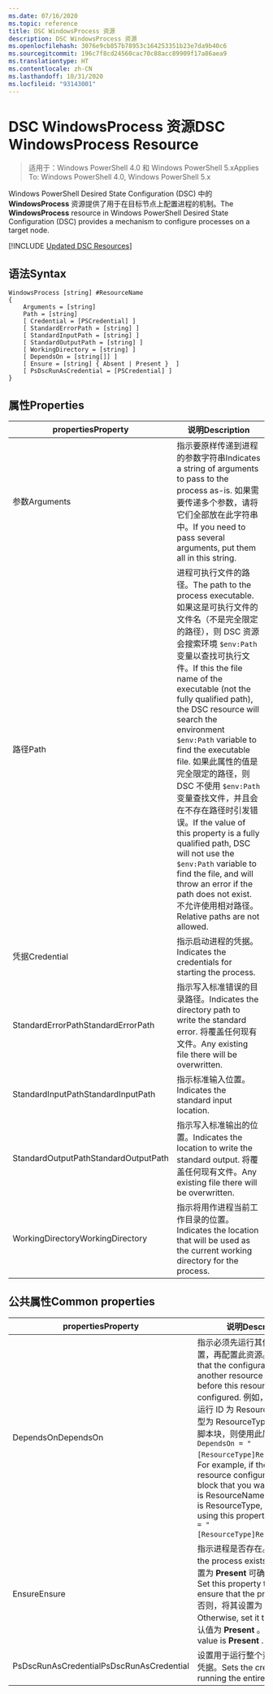```yaml
---
ms.date: 07/16/2020
ms.topic: reference
title: DSC WindowsProcess 资源
description: DSC WindowsProcess 资源
ms.openlocfilehash: 3076e9cb857b78953c164253351b23e7da9b40c6
ms.sourcegitcommit: 196c7f8cd24560cac70c88acc89909f17a86aea9
ms.translationtype: HT
ms.contentlocale: zh-CN
ms.lasthandoff: 10/31/2020
ms.locfileid: "93143001"
---
```

# <a name="dsc-windowsprocess-resource"></a><span data-ttu-id="d00a2-103">DSC WindowsProcess 资源</span><span class="sxs-lookup"><span data-stu-id="d00a2-103">DSC WindowsProcess Resource</span></span>

> <span data-ttu-id="d00a2-104">适用于：Windows PowerShell 4.0 和 Windows PowerShell 5.x</span><span class="sxs-lookup"><span data-stu-id="d00a2-104">Applies To: Windows PowerShell 4.0, Windows PowerShell 5.x</span></span>

<span data-ttu-id="d00a2-105">Windows PowerShell Desired State Configuration (DSC) 中的 **WindowsProcess** 资源提供了用于在目标节点上配置进程的机制。</span><span class="sxs-lookup"><span data-stu-id="d00a2-105">The **WindowsProcess** resource in Windows PowerShell Desired State Configuration (DSC) provides a mechanism to configure processes on a target node.</span></span>

[!INCLUDE [Updated DSC Resources](../../../../../includes/dsc-resources.md)]

## <a name="syntax"></a><span data-ttu-id="d00a2-106">语法</span><span class="sxs-lookup"><span data-stu-id="d00a2-106">Syntax</span></span>

```Syntax
WindowsProcess [string] #ResourceName
{
    Arguments = [string]
    Path = [string]
    [ Credential = [PSCredential] ]
    [ StandardErrorPath = [string] ]
    [ StandardInputPath = [string] ]
    [ StandardOutputPath = [string] ]
    [ WorkingDirectory = [string] ]
    [ DependsOn = [string[]] ]
    [ Ensure = [string] { Absent | Present }  ]
    [ PsDscRunAsCredential = [PSCredential] ]
}
```

## <a name="properties"></a><span data-ttu-id="d00a2-107">属性</span><span class="sxs-lookup"><span data-stu-id="d00a2-107">Properties</span></span>

|<span data-ttu-id="d00a2-108">properties</span><span class="sxs-lookup"><span data-stu-id="d00a2-108">Property</span></span> |<span data-ttu-id="d00a2-109">说明</span><span class="sxs-lookup"><span data-stu-id="d00a2-109">Description</span></span> |
|---|---|
|<span data-ttu-id="d00a2-110">参数</span><span class="sxs-lookup"><span data-stu-id="d00a2-110">Arguments</span></span> |<span data-ttu-id="d00a2-111">指示要原样传递到进程的参数字符串</span><span class="sxs-lookup"><span data-stu-id="d00a2-111">Indicates a string of arguments to pass to the process as-is.</span></span> <span data-ttu-id="d00a2-112">如果需要传递多个参数，请将它们全部放在此字符串中。</span><span class="sxs-lookup"><span data-stu-id="d00a2-112">If you need to pass several arguments, put them all in this string.</span></span> |
|<span data-ttu-id="d00a2-113">路径</span><span class="sxs-lookup"><span data-stu-id="d00a2-113">Path</span></span> |<span data-ttu-id="d00a2-114">进程可执行文件的路径。</span><span class="sxs-lookup"><span data-stu-id="d00a2-114">The path to the process executable.</span></span> <span data-ttu-id="d00a2-115">如果这是可执行文件的文件名（不是完全限定的路径），则 DSC 资源会搜索环境 `$env:Path` 变量以查找可执行文件。</span><span class="sxs-lookup"><span data-stu-id="d00a2-115">If this the file name of the executable (not the fully qualified path), the DSC resource will search the environment `$env:Path` variable to find the executable file.</span></span> <span data-ttu-id="d00a2-116">如果此属性的值是完全限定的路径，则 DSC 不使用 `$env:Path` 变量查找文件，并且会在不存在路径时引发错误。</span><span class="sxs-lookup"><span data-stu-id="d00a2-116">If the value of this property is a fully qualified path, DSC will not use the `$env:Path` variable to find the file, and will throw an error if the path does not exist.</span></span> <span data-ttu-id="d00a2-117">不允许使用相对路径。</span><span class="sxs-lookup"><span data-stu-id="d00a2-117">Relative paths are not allowed.</span></span> |
|<span data-ttu-id="d00a2-118">凭据</span><span class="sxs-lookup"><span data-stu-id="d00a2-118">Credential</span></span> |<span data-ttu-id="d00a2-119">指示启动进程的凭据。</span><span class="sxs-lookup"><span data-stu-id="d00a2-119">Indicates the credentials for starting the process.</span></span> |
|<span data-ttu-id="d00a2-120">StandardErrorPath</span><span class="sxs-lookup"><span data-stu-id="d00a2-120">StandardErrorPath</span></span> |<span data-ttu-id="d00a2-121">指示写入标准错误的目录路径。</span><span class="sxs-lookup"><span data-stu-id="d00a2-121">Indicates the directory path to write the standard error.</span></span> <span data-ttu-id="d00a2-122">将覆盖任何现有文件。</span><span class="sxs-lookup"><span data-stu-id="d00a2-122">Any existing file there will be overwritten.</span></span> |
|<span data-ttu-id="d00a2-123">StandardInputPath</span><span class="sxs-lookup"><span data-stu-id="d00a2-123">StandardInputPath</span></span> |<span data-ttu-id="d00a2-124">指示标准输入位置。</span><span class="sxs-lookup"><span data-stu-id="d00a2-124">Indicates the standard input location.</span></span> |
|<span data-ttu-id="d00a2-125">StandardOutputPath</span><span class="sxs-lookup"><span data-stu-id="d00a2-125">StandardOutputPath</span></span> |<span data-ttu-id="d00a2-126">指示写入标准输出的位置。</span><span class="sxs-lookup"><span data-stu-id="d00a2-126">Indicates the location to write the standard output.</span></span> <span data-ttu-id="d00a2-127">将覆盖任何现有文件。</span><span class="sxs-lookup"><span data-stu-id="d00a2-127">Any existing file there will be overwritten.</span></span> |
|<span data-ttu-id="d00a2-128">WorkingDirectory</span><span class="sxs-lookup"><span data-stu-id="d00a2-128">WorkingDirectory</span></span> |<span data-ttu-id="d00a2-129">指示将用作进程当前工作目录的位置。</span><span class="sxs-lookup"><span data-stu-id="d00a2-129">Indicates the location that will be used as the current working directory for the process.</span></span> |

## <a name="common-properties"></a><span data-ttu-id="d00a2-130">公共属性</span><span class="sxs-lookup"><span data-stu-id="d00a2-130">Common properties</span></span>

|<span data-ttu-id="d00a2-131">properties</span><span class="sxs-lookup"><span data-stu-id="d00a2-131">Property</span></span> |<span data-ttu-id="d00a2-132">说明</span><span class="sxs-lookup"><span data-stu-id="d00a2-132">Description</span></span> |
|---|---|
|<span data-ttu-id="d00a2-133">DependsOn</span><span class="sxs-lookup"><span data-stu-id="d00a2-133">DependsOn</span></span> |<span data-ttu-id="d00a2-134">指示必须先运行其他资源的配置，再配置此资源。</span><span class="sxs-lookup"><span data-stu-id="d00a2-134">Indicates that the configuration of another resource must run before this resource is configured.</span></span> <span data-ttu-id="d00a2-135">例如，如果想要首先运行 ID 为 ResourceName、类型为 ResourceType 的资源配置脚本块，则使用此属性的语法为 `DependsOn = "[ResourceType]ResourceName"`。</span><span class="sxs-lookup"><span data-stu-id="d00a2-135">For example, if the ID of the resource configuration script block that you want to run first is ResourceName and its type is ResourceType, the syntax for using this property is `DependsOn = "[ResourceType]ResourceName"`.</span></span> |
|<span data-ttu-id="d00a2-136">Ensure</span><span class="sxs-lookup"><span data-stu-id="d00a2-136">Ensure</span></span> |<span data-ttu-id="d00a2-137">指示进程是否存在。</span><span class="sxs-lookup"><span data-stu-id="d00a2-137">Indicates if the process exists.</span></span> <span data-ttu-id="d00a2-138">将此属性设置为 **Present** 可确保进程存在。</span><span class="sxs-lookup"><span data-stu-id="d00a2-138">Set this property to **Present** to ensure that the process exists.</span></span> <span data-ttu-id="d00a2-139">否则，将其设置为 **Absent** 。</span><span class="sxs-lookup"><span data-stu-id="d00a2-139">Otherwise, set it to **Absent** .</span></span> <span data-ttu-id="d00a2-140">默认值为 **Present** 。</span><span class="sxs-lookup"><span data-stu-id="d00a2-140">The default value is **Present** .</span></span> |
|<span data-ttu-id="d00a2-141">PsDscRunAsCredential</span><span class="sxs-lookup"><span data-stu-id="d00a2-141">PsDscRunAsCredential</span></span> |<span data-ttu-id="d00a2-142">设置用于运行整个资源的身份的凭据。</span><span class="sxs-lookup"><span data-stu-id="d00a2-142">Sets the credential for running the entire resource as.</span></span> |
